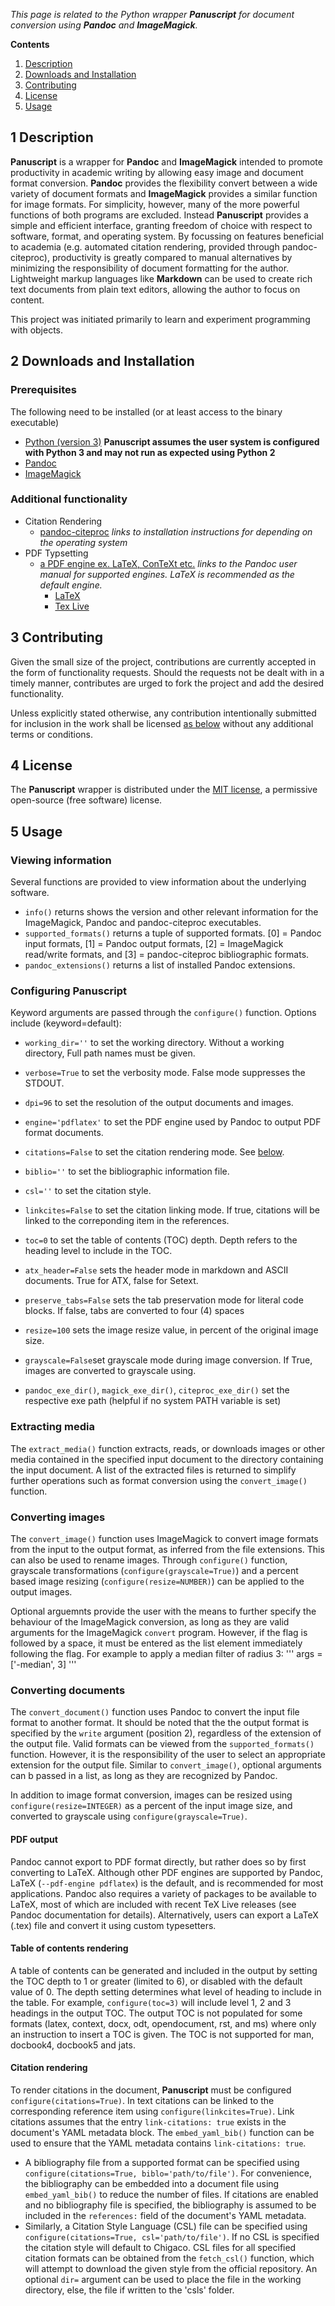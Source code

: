 *This page is related to the Python wrapper **Panuscript** for document conversion using **Pandoc** and **ImageMagick**.*

**Contents**

1. [Description](#1-description)
2. [Downloads and Installation](#2-downloads-and-installation)
3. [Contributing](#3-contributing)
4. [License](#4-license)
5. [Usage](#5-usage)


## 1 Description

**Panuscript** is a wrapper for **Pandoc** and **ImageMagick** intended to promote productivity in academic writing by allowing easy image and document format conversion. **Pandoc** provides the flexibility convert between a wide variety of document formats and **ImageMagick** provides a similar function for image formats. For simplicity, however, many of the more powerful functions of both programs are excluded. Instead **Panuscript** provides a simple and efficient interface, granting freedom of choice with respect to software, format, and operating system. By focussing on features beneficial to academia (e.g. automated citation rendering, provided through pandoc-citeproc), productivity is greatly compared to manual alternatives by minimizing the responsibility of document formatting for the author. Lightweight markup languages like **Markdown** can be used to create rich text documents from plain text editors, allowing the author to focus on content.

This project was initiated primarily to learn and experiment programming with objects.

## 2 Downloads and Installation

### Prerequisites
The following need to be installed (or at least access to the binary executable)
  * [Python (version 3)](https://www.python.org/) **Panuscript assumes the user system is configured with Python 3 and may not run as expected using Python 2**
  * [Pandoc](https://pandoc.org/)
  * [ImageMagick](https://www.imagemagick.org/script/index.php)

### Additional functionality
  * Citation Rendering
    * [pandoc-citeproc](https://pandoc.org/installing.html) *links to installation instructions for depending on the operating system*
  * PDF Typsetting
    * [a PDF engine ex. LaTeX, ConTeXt etc.](https://pandoc.org/MANUAL.html#creating-a-pdf) *links to the Pandoc user manual for supported engines. LaTeX is recommended as the default engine.*
      * [LaTeX](https://www.latex-project.org/)
      * [Tex Live](https://www.tug.org/texlive/)

## 3 Contributing

Given the small size of the project, contributions are currently accepted in the form of functionality requests. Should the requests not be dealt with in a timely manner, contributes are urged to fork the project and add the desired functionality.  

Unless explicitly stated otherwise, any contribution intentionally submitted for inclusion in the work shall be licensed [as below](#4-license) without any additional terms or conditions.

## 4 License

The **Panuscript** wrapper is distributed under the [MIT license](LICENSE.txt), a permissive open-source (free software) license.

## 5 Usage

### Viewing information
Several functions are provided to view information about the underlying software.
  * `info()` returns shows the version and other relevant information for the ImageMagick, Pandoc and pandoc-citeproc executables.
  * `supported_formats()` returns a tuple of supported formats. \[0\] = Pandoc input formats, \[1\] = Pandoc output formats, \[2\] = ImageMagick read/write formats, and \[3\] = pandoc-citeproc bibliographic formats.
  * `pandoc_extensions()` returns  a list of installed Pandoc extensions.

### Configuring Panuscript
Keyword arguments are passed through the `configure()` function. Options include (keyword=default):
  * `working_dir=''` to set the working directory. Without a working directory, Full path names must be given.
  * `verbose=True` to set the verbosity mode. False mode suppresses the STDOUT.
  * `dpi=96` to set the resolution of the output documents and images.
  * `engine='pdflatex'` to set the PDF engine used by Pandoc to output PDF format documents.
  * `citations=False` to set the citation rendering mode. See [below](####-citation-rendering).
  * `biblio=''` to set the bibliographic information file.
  * `csl=''` to set the citation style.
  * `linkcites=False` to set the citation linking mode. If true, citations will be linked to the correponding item in the references.
  * `toc=0` to set the table of contents (TOC) depth. Depth refers to the heading level to include in the TOC.
  * `atx_header=False` sets the header mode in markdown and ASCII documents. True for ATX, false for Setext.
  * `preserve_tabs=False` sets the tab preservation mode for literal code blocks. If false, tabs are converted to four (4) spaces
  * `resize=100` sets the image resize value, in percent of the original image size.
  * `grayscale=False`set grayscale mode during image conversion. If True, images are converted to grayscale using.

  * `pandoc_exe_dir()`, `magick_exe_dir()`, `citeproc_exe_dir()` set the respective exe path (helpful if no system PATH variable is set)

### Extracting media
The `extract_media()` function extracts, reads, or downloads images or other media contained in the specified input document to the directory containing the input document. A list of the extracted files is returned to simplify further operations such as format conversion using the `convert_image()` function.

### Converting images
The `convert_image()` function uses ImageMagick to convert image formats from the input to the output format, as inferred from the file extensions. This can also be used to rename images. Through `configure()` function, grayscale transformations (`configure(grayscale=True)`) and a percent based image resizing (`configure(resize=NUMBER)`) can be applied to the output images.

Optional arguemnts provide the user with the means to further specify the behaviour of the ImageMagick conversion, as long as they are valid arguments for the ImageMagick `convert` program. However, if the flag is followed by a space, it must be entered as the list element immediately following the flag. For example to apply a median filter of radius 3:
  '''
  args = \['-median', 3\]
  '''

### Converting documents
The `convert_document()` function uses Pandoc to convert the input file format to another format. It should be noted that the the output format is specified by the `write` argument (position 2), regardless of the extension of the output file. Valid formats can be viewed from the `supported_formats()` function. However, it is the responsibility of the user to select an appropriate extension for the output file. Similar to `convert_image()`, optional arguments can b passed in a list, as long as they are recognized by Pandoc.

In addition to image format conversion, images can be resized using `configure(resize=INTEGER)` as a percent of the input image size, and converted to grayscale using `configure(grayscale=True)`.

#### PDF output
Pandoc cannot export to PDF format directly, but rather does so by first converting to LaTeX. Although other PDF engines are supported by Pandoc, LaTeX (`--pdf-engine pdflatex`) is the default, and is recommended for most applications. Pandoc also requires a variety of packages to be available to LaTeX, most of which are included with recent TeX Live releases (see Pandoc documentation for details).
Alternatively, users can export a LaTeX (.tex) file and convert it using custom typesetters.

#### Table of contents rendering
A table of contents can be generated and included in the output by setting the TOC depth to 1 or greater (limited to 6), or disabled with the default value of 0. The depth setting determines what level of heading to include in the table. For example, `configure(toc=3)` will include level 1, 2 and 3 headings in the output TOC.
The output TOC is not populated for some formats (latex, context, docx, odt, opendocument, rst, and ms) where only an instruction to insert a TOC is given. The TOC is not supported for man, docbook4, docbook5 and jats.

#### Citation rendering
To render citations in the document, **Panuscript** must be configured `configure(citations=True)`. In text citations can be linked to the corresponding reference item using `configure(linkcites=True)`. Link citations assumes that the entry `link-citations: true` exists in the document's YAML metadata block. The `embed_yaml_bib()` function can be used to ensure that the YAML metadata contains `link-citations: true`.
  * A bibliography file from a supported format can be specified using `configure(citations=True, biblo='path/to/file')`. For convenience, the bibliography can be embedded into a document file using `embed_yaml_bib()` to reduce the number of files. If citations are enabled and no bibliography file is specified, the bibliography is assumed to be included in the `references:` field of the document's YAML metadata.
  * Similarly, a Citation Style Language (CSL) file can be specified using `configure(citations=True, csl='path/to/file')`. If no CSL is specified the citation style will default to Chigaco. CSL files for all specified citation formats can be obtained from the `fetch_csl()` function, which will attempt to download the given style from the official repository. An optional `dir=` argument can be used to place the file in the working directory, else, the file if written to the 'csls' folder.
